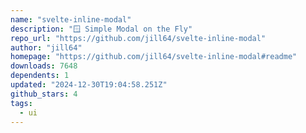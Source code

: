 ```yaml
---
name: "svelte-inline-modal"
description: "🪟 Simple Modal on the Fly"
repo_url: "https://github.com/jill64/svelte-inline-modal"
author: "jill64"
homepage: "https://github.com/jill64/svelte-inline-modal#readme"
downloads: 7648
dependents: 1
updated: "2024-12-30T19:04:58.251Z"
github_stars: 4
tags: 
  - ui
---
```

